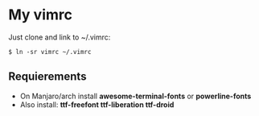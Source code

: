 # My vimrc
Just clone and link to ~/.vimrc:

```
$ ln -sr vimrc ~/.vimrc
```

## Requierements
- On Manjaro/arch install **awesome-terminal-fonts** or **powerline-fonts**
- Also install: **ttf-freefont ttf-liberation ttf-droid**

